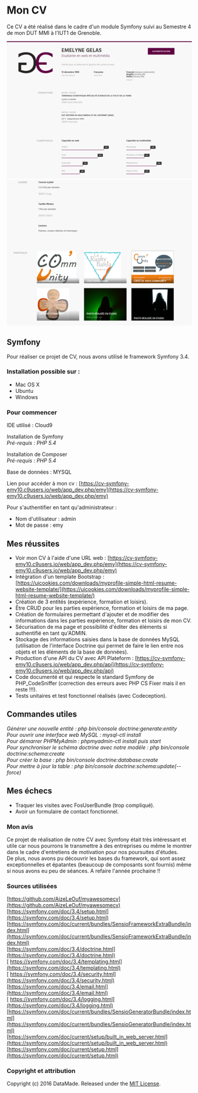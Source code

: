 # Mon CV

Ce CV a été réalisé dans le cadre d'un module Symfony suivi au Semestre 4 de mon DUT MMI à l'IUT1 de Grenoble.

![Haut du CV](/web/template/img/CV1.PNG)
![Bas du CV](/web/template/img/CV2.PNG)

## Symfony 

Pour réaliser ce projet de CV, nous avons utilisé le framework Symfony 3.4.

### Installation possible sur :

* Mac OS X
* Ubuntu
* Windows 

### Pour commencer

IDE utilisé : Cloud9

Installation de Symfony    
*Pré-requis : PHP 5.4*

Installation de Composer    
*Pré-requis : PHP 5.4*

Base de données : MYSQL

Lien pour accéder à mon cv : [https://cv-symfony-emy10.c9users.io/web/app_dev.php/emy](https://cv-symfony-emy10.c9users.io/web/app_dev.php/emy)

Pour s'authentifier en tant qu'administrateur : 
* Nom d'utilisateur : admin
* Mot de passe : emy

## Mes réussites

* Voir mon CV à l'aide d'une URL web : [https://cv-symfony-emy10.c9users.io/web/app_dev.php/emy](https://cv-symfony-emy10.c9users.io/web/app_dev.php/emy)
* Intégration d'un template Bootstrap : [https://uicookies.com/downloads/myprofile-simple-html-resume-website-template/](https://uicookies.com/downloads/myprofile-simple-html-resume-website-template/)
* Création de 3 entités (expérience, formation et loisirs). 
* Être CRUD pour les parties expérience, formation et loisirs de ma page.
* Création de formulaires permettant d'ajouter et de modifier des informations dans les parties expérience, formation et loisirs de mon CV.
* Sécurisation de ma page et possibilité d'éditer des éléments si authentifié en tant qu'ADMIN.
* Stockage des informations saisies dans la base de données MySQL (utilisation de l'interface Doctrine qui permet de faire le lien entre nos objets et les éléments de la base de données).
* Production d'une API du CV avec API Plateform : [https://cv-symfony-emy10.c9users.io/web/app_dev.php/api](https://cv-symfony-emy10.c9users.io/web/app_dev.php/api)
* Code documenté et qui respecte le standard Symfony de PHP_CodeSniffer (correction des erreurs avec PHP CS Fixer mais il en reste !!!).
* Tests unitaires et test fonctionnel réalisés (avec Codeception).

## Commandes utiles 

*Générer une nouvelle entité : php bin/console doctrine:generate:entity*   
*Pour ouvrir une interface web MySQL : mysql-ctl install*    
*Pour démarrer PHPMyAdmin : phpmyadmin-ctl install puis start*   
*Pour synchroniser le schéma doctrine avec notre modèle : php bin/console doctrine:schema:create*   
*Pour créer la base : php bin/console doctrine:database:create*   
*Pour mettre à jour la table : php bin/console doctrine:schema:update(--force)*   

## Mes échecs 

* Traquer les visites avec FosUserBundle (trop compliqué).
* Avoir un formulaire de contact fonctionnel.


### Mon avis 

Ce projet de réalisation de notre CV avec Symfony était très intéressant et utile car nous pourrons le transmettre à des entreprises ou même le montrer dans le cadre d'entretiens de motivation pour nos poursuites d'études.   
De plus, nous avons pu découvrir les bases du framework, qui sont assez exceptionnelles et épatantes (beaucoup de composants sont fournis) même si nous avons eu peu de séances.
A refaire l'année prochaine !!

### Sources utilisées

[https://github.com/AizeLeOuf/myawesomecv](https://github.com/AizeLeOuf/myawesomecv)
[https://symfony.com/doc/3.4/setup.html](https://symfony.com/doc/3.4/setup.html)   
[https://symfony.com/doc/current/bundles/SensioFrameworkExtraBundle/index.html](https://symfony.com/doc/current/bundles/SensioFrameworkExtraBundle/index.html)   
[https://symfony.com/doc/3.4/doctrine.html](https://symfony.com/doc/3.4/doctrine.html)   
[ https://symfony.com/doc/3.4/templating.html](https://symfony.com/doc/3.4/templating.html)   
[ https://symfony.com/doc/3.4/security.html](https://symfony.com/doc/3.4/security.html)   
[https://symfony.com/doc/3.4/email.html](https://symfony.com/doc/3.4/email.html)   
[ https://symfony.com/doc/3.4/logging.html](https://symfony.com/doc/3.4/logging.html)   
[https://symfony.com/doc/current/bundles/SensioGeneratorBundle/index.html](https://symfony.com/doc/current/bundles/SensioGeneratorBundle/index.html)   
[https://symfony.com/doc/current/setup/built_in_web_server.html](https://symfony.com/doc/current/setup/built_in_web_server.html)   
[https://symfony.com/doc/current/setup.html](https://symfony.com/doc/current/setup.html)   

### Copyright et attribution

Copyright (c) 2016 DataMade. Released under the [MIT License](https://cv-symfony-emy10.c9users.io/web/app_dev.php/emy).




